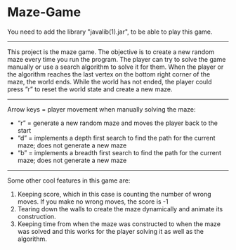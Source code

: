 # Maze-Game
You need to add the library "javalib(1).jar", to be able to play this game.
********
This project is the maze game. 
The objective is to create a new random maze every time you run the program. 
The player can try to solve the game manually or use a search algorithm to solve it for them.
When the player or the algorithm reaches the last vertex on the bottom right corner of the maze, the world ends. 
While the world has not ended, the player could press ”r” to reset the world state and create a new maze.
********
Arrow keys = player movement when manually solving the maze:
* “r” = generate a new random maze and moves the player back to the start
* “d” = implements a depth first search to find the path for the current maze; does not generate a new maze
* “b” = implements a breadth first search to find the path for the current maze; does not generate a new maze
********
Some other cool features in this game are:
1. Keeping score, which in this case is counting the number of wrong moves. If you make no wrong moves, the score is -1
2. Tearing down the walls to create the maze dynamically and animate its construction.
3. Keeping time from when the maze was constructed to when the maze was solved and this works for the player solving 
it as well as the algorithm.
